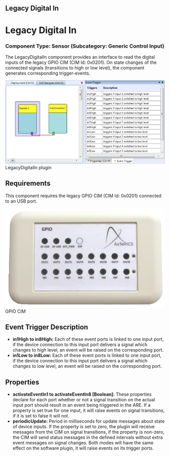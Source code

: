 ##

## Legacy Digital In

# Legacy Digital In

### Component Type: Sensor (Subcategory: Generic Control Input)

The LegacyDigitalIn component provides an interface to read the digital inputs of the legacy GPIO CIM (CIM Id: 0x0201). On state changes of the connected signals (transitions to high or low level), the component generates corresponding trigger-events.

![Screenshot: LegacyDigitalIn plugin](./img/LegacyDigitalIn.jpg "Screenshot: LegacyDigitalIn plugin")  
LegacyDigitalIn plugin

## Requirements

This component requires the legacy GPIO CIM (CIM Id: 0x0201) connected to an USB port.

![GPIO CIM](./img/DigitalIn_CIM.jpg "GPIO CIM")  
GPIO CIM

## Event Trigger Description

- **in1High to in8High:** Each of these event ports is linked to one input port, if the device connection to this input port delivers a signal which changes to high level, an event will be raised on the corresponding port.
- **in1Low to in8Low:** Each of these event ports is linked to one input port, if the device connection to this input port delivers a signal which changes to low level, an event will be raised on the corresponding port.

## Properties

- **activateEventIn1 to activateEventIn8 \[Boolean\]:** These properties declare for each port whether or not a signal transition on the actual input port should result in an event being triggered in the ARE. If a property is set true for one input, it will raise events on signal transitions, if it is set to false it will not.
- **periodicUpdate:** Period in milliseconds for update messages about state of device inputs. If the property is set to zero, the plugin will receive messages from the CIM on signal transitions, if the property is non-zero, the CIM will send status messages in the defined intervals without extra event messages on signal changes. Both modes will have the same effect on the software plugin, it will raise events on its trigger ports.
